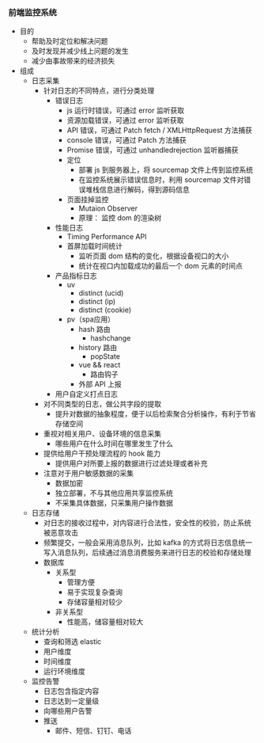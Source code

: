 ### 前端监控系统
- 目的
  - 帮助及时定位和解决问题
  - 及时发现并减少线上问题的发生
  - 减少由事故带来的经济损失
- 组成
  - 日志采集
    - 针对日志的不同特点，进行分类处理
      - 错误日志
        - js 运行时错误，可通过 error 监听获取
        - 资源加载错误，可通过 error 监听获取
        - API 错误，可通过 Patch fetch / XMLHttpRequest 方法捕获
        - console 错误，可通过 Patch 方法捕获
        - Promise 错误，可通过 unhandledrejection 监听器捕获
        - 定位
          - 部署 js 到服务器上，将 sourcemap 文件上传到监控系统
          - 在监控系统展示错误信息时，利用 sourcemap 文件对错误堆栈信息进行解码，得到源码信息
        - 页面挂掉监控
          - Mutaion Observer 
          - 原理： 监控 dom 的渲染树
      - 性能日志
        - Timing Performance API 
        - 首屏加载时间统计
          - 监听页面 dom 结构的变化，根据设备视口的大小
          - 统计在视口内加载成功的最后一个 dom 元素的时间点
      - 产品指标日志
        - uv
          - distinct (ucid)
          - distinct (ip)
          - distinct (cookie)
        - pv（spa应用）
          - hash 路由
            - hashchange
          - history 路由
            - popState
          - vue && react 
            - 路由钩子
          - 外部 API 上报
      - 用户自定义打点日志
    - 对不同类型的日志，做公共字段的提取
      - 提升对数据的抽象程度，便于以后检索聚合分析操作，有利于节省存储空间
    - 重视对相关用户、设备环境的信息采集
      - 哪些用户在什么时间在哪里发生了什么
    - 提供给用户干预处理流程的 hook 能力
      - 提供用户对所要上报的数据进行过滤处理或者补充
    - 注意对于用户敏感数据的采集
      - 数据加密
      - 独立部署，不与其他应用共享监控系统
      - 不采集具体数据，只采集用户操作数据
  - 日志存储
    - 对日志的接收过程中，对内容进行合法性，安全性的校验，防止系统被恶意攻击
    - 频繁提交，一般会采用消息队列，比如 kafka 的方式将日志信息统一写入消息队列，后续通过消息消费服务来进行日志的校验和存储处理
    - 数据库
      - 关系型
        - 管理方便
        - 易于实现复杂查询
        - 存储容量相对较少
      - 非关系型
        - 性能高，储容量相对较大
  - 统计分析
    - 查询和筛选 elastic 
    - 用户维度
    - 时间维度
    - 运行环境维度
  - 监控告警
    - 日志包含指定内容
    - 日志达到一定量级
    - 向哪些用户告警
    - 推送
      - 邮件、短信、钉钉、电话